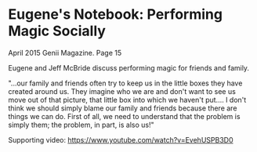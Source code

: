 # Eugene's Notebook: Performing Magic Socially

April 2015 Genii Magazine. Page 15

Eugene and Jeff McBride discuss performing magic for friends and family. 

"...our family and friends often try to keep us in the little boxes they have created around us. They imagine who we are and don't want to see us move out of that picture, that little box into which we haven't put.… I don't think we should simply blame our family and friends because there are things we can do. First of all, we need to understand that the problem is simply them; the problem, in part, is also us!"

Supporting video:  https://www.youtube.com/watch?v=EvehUSPB3D0